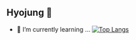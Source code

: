 ## Hyojung 👋

- 🌱 I’m currently learning ...
[![Top Langs](https://github-readme-stats.vercel.app/api/top-langs/?username=Kimhyojung0810)](https://github.com/anuraghazra/github-readme-stats)
<!--
**Kimhyojung0810/Kimhyojung0810** is a ✨ _special_ ✨ repository because its `README.md` (this file) appears on your GitHub profile.

Here are some ideas to get you started:

- 🔭 I’m currently working on ...
- 🌱 I’m currently learning ...
[![Top Langs](https://github-readme-stats.vercel.app/api/top-langs/?username=Kimhyojung0810)](https://github.com/anuraghazra/github-readme-stats)


![Kimhyojung0810's github stats](https://github-readme-stats.vercel.app/api?username=Kimhyojung0810&show_icons=true)
[![Kimhyojung0810's github stats](https://github-readme-stats.vercel.app/api/top-langs/?username=Kimhyojung0810&show_icons=true&hide_border=true&title_color=004386&icon_color=004386&layout=compact)](https://github.com/Kimhyojung0810)


- 👯 I’m looking to collaborate on ...
- 🤔 I’m looking for help with ...
- 💬 Ask me about ...
- 📫 How to reach me: ...
- 😄 Pronouns: ...
- ⚡ Fun fact: ...
-->

